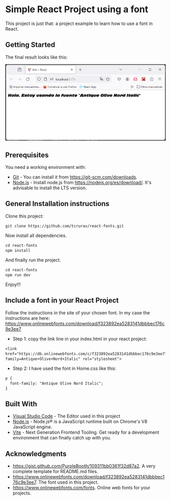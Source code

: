 # Simple React Project using a font

This project is just that: a project example to learn how to use a font in React.

## Getting Started

The final result looks like this:

![Screenshot](/screenshots/screenshot-01.png)

## Prerequisites

You need a working environment with:
* [Git](https://git-scm.com) - You can install it from https://git-scm.com/downloads.
* [Node.js](https://nodejs.org) - Install node.js from https://nodejs.org/es/download/. It's advisable to install the LTS version.

## General Installation instructions

Clone this project:

```
git clone https://github.com/tcrurav/react-fonts.git
```

Now install all dependencies.

```
cd react-fonts
npm install
```

And finally run the project.

```
cd react-fonts
npm run dev
```

Enjoy!!!

## Include a font in your React Project

Follow the instructions in the site of your chosen font. In my case the instructions are here: https://www.onlinewebfonts.com/download/f323892ea5283141dbbbec176c9e3ee7

* Step 1: copy the link line in your index.html in your react project:
```
<link href="https://db.onlinewebfonts.com/c/f323892ea5283141dbbbec176c9e3ee7?family=Antique+Olive+Nord+Italic" rel="stylesheet">
```

* Step 2: I have used the font in Home.css like this:
```
p {
  font-family: "Antique Olive Nord Italic";
}
```

## Built With

* [Visual Studio Code](https://code.visualstudio.com/) - The Editor used in this project
* [Node.js](https://nodejs.org/) - Node.js® is a JavaScript runtime built on Chrome's V8 JavaScript engine.
* [Vite](https://vitejs.dev/) - Next Generation Frontend Tooling. Get ready for a development environment that can finally catch up with you.

## Acknowledgments

* https://gist.github.com/PurpleBooth/109311bb0361f32d87a2. A very complete template for README.md files.
* https://www.onlinewebfonts.com/download/f323892ea5283141dbbbec176c9e3ee7. The font used in this project.
* https://www.onlinewebfonts.com/fonts. Online web fonts for your projects.
